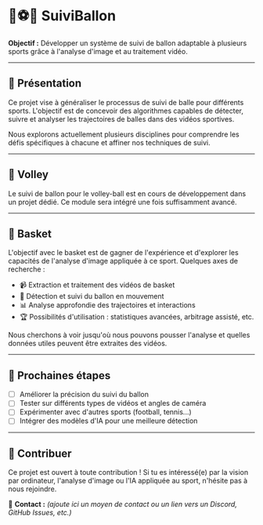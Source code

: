 # 🏀⚽🎾 SuiviBallon  
**Objectif :** Développer un système de suivi de ballon adaptable à plusieurs sports grâce à l'analyse d'image et au traitement vidéo.

---

## 📌 Présentation  
Ce projet vise à généraliser le processus de suivi de balle pour différents sports. L'objectif est de concevoir des algorithmes capables de détecter, suivre et analyser les trajectoires de balles dans des vidéos sportives.  

Nous explorons actuellement plusieurs disciplines pour comprendre les défis spécifiques à chacune et affiner nos techniques de suivi.  

---

## 🏐 Volley  
Le suivi de ballon pour le volley-ball est en cours de développement dans un projet dédié. Ce module sera intégré une fois suffisamment avancé.  

---

## 🏀 Basket  
L'objectif avec le basket est de gagner de l'expérience et d'explorer les capacités de l'analyse d'image appliquée à ce sport. Quelques axes de recherche :  
- 📹 Extraction et traitement des vidéos de basket  
- 🏃 Détection et suivi du ballon en mouvement  
- 📊 Analyse approfondie des trajectoires et interactions  
- 🏆 Possibilités d'utilisation : statistiques avancées, arbitrage assisté, etc.  

Nous cherchons à voir jusqu'où nous pouvons pousser l'analyse et quelles données utiles peuvent être extraites des vidéos.  

---

## 🚀 Prochaines étapes  
- [ ] Améliorer la précision du suivi du ballon  
- [ ] Tester sur différents types de vidéos et angles de caméra  
- [ ] Expérimenter avec d'autres sports (football, tennis...)  
- [ ] Intégrer des modèles d'IA pour une meilleure détection  

---

## 🤝 Contribuer  
Ce projet est ouvert à toute contribution ! Si tu es intéressé(e) par la vision par ordinateur, l'analyse d'image ou l'IA appliquée au sport, n'hésite pas à nous rejoindre.  

📩 **Contact :** _(ajoute ici un moyen de contact ou un lien vers un Discord, GitHub Issues, etc.)_

